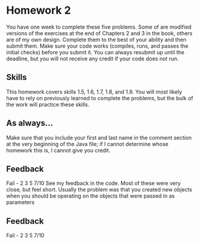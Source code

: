 # Homework 2

You have one week to complete these five problems. Some of are modified versions of the exercises at the end of Chapters 2 and 3 in the book, others are of my own design. Complete them to the best of your ability and then submit them. Make sure your code works (compiles, runs, and passes the initial checks) before you submit it. You can always resubmit up until the deadline, but you will not receive any credit if your code does not run.

## Skills

This homework covers skills 1.5, 1.6, 1.7, 1.8, and 1.9. You will most likely have to rely on previously learned to complete the problems, but the bulk of the work will practice these skills.

## As always...
Make sure that you include your first and last name in the comment section at the very beginning of the Java file; if I cannot determine whose homework this is, I cannot give you credit.

## Feedback
Fail - 2 3 5
7/10
See my feedback in the code. Most of these were very close, but feel short. Usually the problem was that you created new objects when you should be operating on the objects that were passed in as parameters

## Feedback
Fail - 2 3 5
7/10
